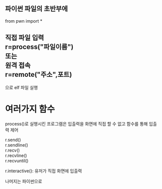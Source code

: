 파이썬 파일의 초반부에 
---
from pwn import *  

직접 파일 입력  
r=process("파일이름")  
또는  
원격 접속  
r=remote("주소",포트)
---
으로 elf 파일 실행  

# 여러가지 함수  
process()로 실행시킨 프로그램은 입출력을 화면에 직접 할 수 없고 함수를 통해 입출력 제어  

r.send()  
r.sendline()  
r.recv()  
r.recvline()  
r.recvuntil()  

r.interactive(): 유저가 직접 화면에 입출력  

나머지는 파이썬으로  
